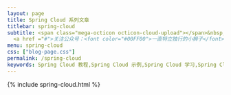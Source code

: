 ```yaml
---
layout: page
title: Spring Cloud 系列文章
titlebar: spring-cloud
subtitle: <span class="mega-octicon octicon-cloud-upload"></span>&nbsp;&nbsp;
  <a href ="#">关注公众号：<font color="#00FF00">一直特立独行的小狮子</font>，回复"springcloud"进群交流。</a>
menu: spring-cloud
css: ["blog-page.css"]
permalink: /spring-cloud
keywords: Spring Cloud 教程,Spring Cloud 示例,Spring Cloud 学习,Spring Cloud 资源,Spring Cloud
---
```


{% include spring-cloud.html %}
